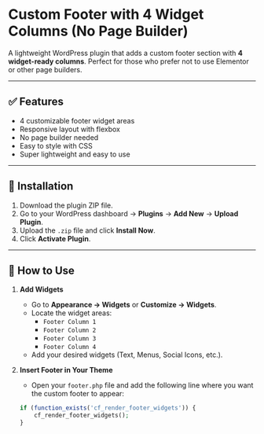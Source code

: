 # Custom Footer with 4 Widget Columns (No Page Builder)

A lightweight WordPress plugin that adds a custom footer section with **4 widget-ready columns**. Perfect for those who prefer not to use Elementor or other page builders.

---

## ✅ Features
- 4 customizable footer widget areas
- Responsive layout with flexbox
- No page builder needed
- Easy to style with CSS
- Super lightweight and easy to use

---

## 🔧 Installation

1. Download the plugin ZIP file.
2. Go to your WordPress dashboard → **Plugins** → **Add New** → **Upload Plugin**.
3. Upload the `.zip` file and click **Install Now**.
4. Click **Activate Plugin**.

---

## 🧩 How to Use

1. **Add Widgets**  
   - Go to **Appearance → Widgets** or **Customize → Widgets**.  
   - Locate the widget areas:  
     - `Footer Column 1`  
     - `Footer Column 2`  
     - `Footer Column 3`  
     - `Footer Column 4`  
   - Add your desired widgets (Text, Menus, Social Icons, etc.).

2. **Insert Footer in Your Theme**  
   - Open your `footer.php` file and add the following line where you want the custom footer to appear:

   ```php
   if (function_exists('cf_render_footer_widgets')) {
       cf_render_footer_widgets();
   }

